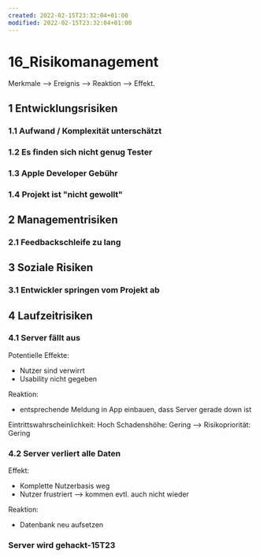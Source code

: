 ```yaml
---
created: 2022-02-15T23:32:04+01:00
modified: 2022-02-15T23:32:04+01:00
---
```


# 16_Risikomanagement

Merkmale --> Ereignis --> Reaktion --> Effekt.

## 1 Entwicklungsrisiken

### 1.1 Aufwand / Komplexität unterschätzt

### 1.2 Es finden sich nicht genug Tester

### 1.3 Apple Developer Gebühr

### 1.4 Projekt ist "nicht gewollt"

## 2 Managementrisiken

### 2.1 Feedbackschleife zu lang

## 3 Soziale Risiken 

### 3.1 Entwickler springen vom Projekt ab

## 4 Laufzeitrisiken

### 4.1 Server fällt aus

Potentielle Effekte:
  - Nutzer sind verwirrt
  - Usability nicht gegeben

Reaktion:
  - entsprechende Meldung in App einbauen, dass Server gerade down ist

Eintrittswahrscheinlichkeit: Hoch
Schadenshöhe: Gering
--> Risikopriorität: Gering

### 4.2 Server verliert alle Daten

Effekt:
  - Komplette Nutzerbasis weg
  - Nutzer frustriert --> kommen evtl. auch nicht wieder

Reaktion:
  - Datenbank neu aufsetzen

### Server wird gehackt-15T23
